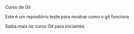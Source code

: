 Curso de Git 

Este é um repositório teste para mostrar como o git funciona 

Saiba mais no curso Git para iniciantes

